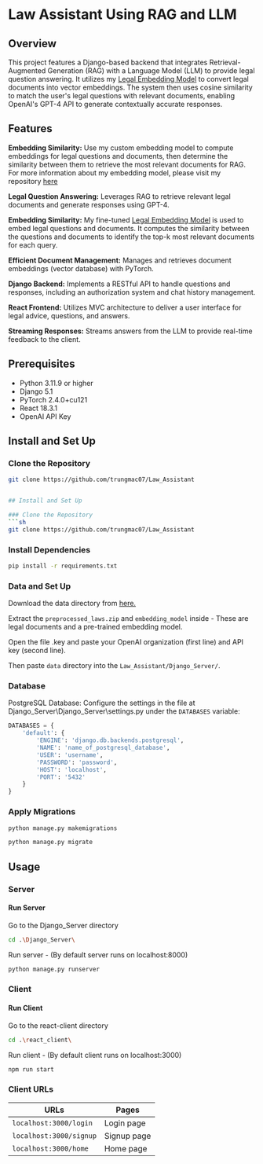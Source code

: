 # Law Assistant Using RAG and LLM

## Overview

This project features a Django-based backend that integrates Retrieval-Augmented Generation (RAG) with a Language Model (LLM) to provide legal question answering. It utilizes my [Legal Embedding Model](https://github.com/trungmac07/VN_Law_Embedding) to convert legal documents into vector embeddings. The system then uses cosine similarity to match the user's legal questions with relevant documents, enabling OpenAI's GPT-4 API to generate contextually accurate responses.

## Features

**Embedding Similarity:** Use my custom embedding model to compute embeddings for legal questions and documents, then determine the similarity between them to retrieve the most relevant documents for RAG. For more information about my embedding model, please visit my repository [here](https://github.com/trungmac07/VN_Law_Embedding)

**Legal Question Answering:** Leverages RAG to retrieve relevant legal documents and generate responses using GPT-4.

**Embedding Similarity:** My fine-tuned [Legal Embedding Model](https://github.com/trungmac07/VN_Law_Embedding) is used to embed legal questions and documents. It computes the similarity between the questions and documents to identify the top-k most relevant documents for each query.

**Efficient Document Management:** Manages and retrieves document embeddings (vector database) with PyTorch.

**Django Backend:** Implements a RESTful API to handle questions and responses, including an authorization system and chat history management.

**React Frontend:** Utilizes MVC architecture to deliver a user interface for legal advice, questions, and answers.

**Streaming Responses:** Streams answers from the LLM to provide real-time feedback to the client.

## Prerequisites

- Python 3.11.9 or higher
- Django 5.1
- PyTorch 2.4.0+cu121
- React 18.3.1
- OpenAI API Key

## Install and Set Up

### Clone the Repository
```sh
git clone https://github.com/trungmac07/Law_Assistant


## Install and Set Up

### Clone the Repository
```sh
git clone https://github.com/trungmac07/Law_Assistant
```

### Install Dependencies
```sh
pip install -r requirements.txt
```

### Data and Set Up
Download the data directory from [here.](https://drive.google.com/drive/folders/1Th0Cy7XbfjKMbIjmA5R-qII4IZLugJnb?usp=sharing)

Extract the `preprocessed_laws.zip` and `embedding_model` inside - These are legal documents and a pre-trained embedding model.

Open the file .key and paste your OpenAI organization (first line) and API key (second line).

Then paste `data` directory into the `Law_Assistant/Django_Server/`.


### Database
PostgreSQL Database:
Configure the settings in the file at Django_Server\Django_Server\settings.py under the `DATABASES` variable:

```py
DATABASES = {
    'default': {
        'ENGINE': 'django.db.backends.postgresql',
        'NAME': 'name_of_postgresql_database',
        'USER': 'username',
        'PASSWORD': 'password',
        'HOST': 'localhost',
        'PORT': '5432'
    }
}
```

### Apply Migrations
```sh
python manage.py makemigrations
```

```sh
python manage.py migrate
```

## Usage


### Server

#### Run Server

Go to the Django_Server directory
```sh
cd .\Django_Server\
```
Run server - (By default server runs on localhost:8000)
```sh
python manage.py runserver
```

### Client
#### Run Client
Go to the react-client directory
```sh
cd .\react_client\ 
```
Run client - (By default client runs on localhost:3000)
```sh
npm run start
```

### Client URLs
|URLs|Pages|
|----|----|
|`localhost:3000/login` | Login page | 
|`localhost:3000/signup` | Signup page |
|`localhost:3000/home` | Home page |



